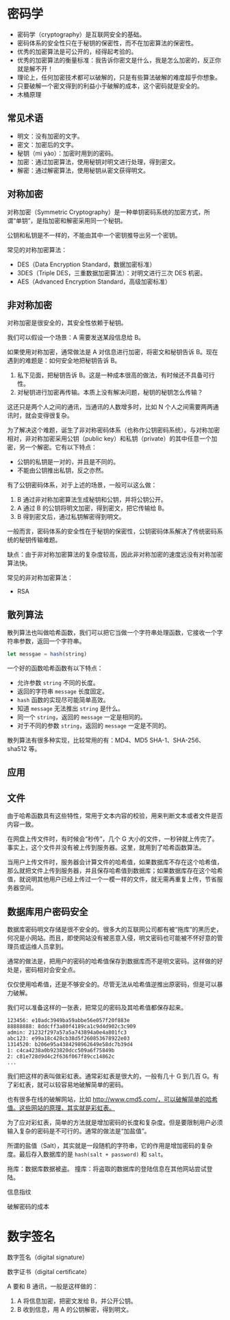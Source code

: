 # 密码学

* 密码学（cryptography）是互联网安全的基础。
* 密码体系的安全性只在于秘钥的保密性，而不在加密算法的保密性。
* 优秀的加密算法是可公开的，经得起考验的。
* 优秀的加密算法的衡量标准：我告诉你密文是什么，我是怎么加密的，反正你就是解不开！
* 理论上，任何加密技术都可以破解的，只是有些算法破解的难度超乎你想象。
* 只要破解一个密文得到的利益小于破解的成本，这个密码就是安全的。
* 木桶原理

## 常见术语

* 明文：没有加密的文字。
* 密文：加密后的文字。
* 秘钥（mì yào）：加密时用到的密码。
* 加密：通过加密算法，使用秘钥对明文进行处理，得到密文。
* 解密：通过解密算法，使用秘钥从密文获得明文。

## 对称加密

对称加密（Symmetric Cryptography）是一种单钥密码系统的加密方式，所谓“单钥”，是指加密和解密采用同一个秘钥。

公钥和私钥是不一样的，不能由其中一个密钥推导出另一个密钥。

常见的对称加密算法：

* DES（Data Encryption Standard，数据加密标准）
* 3DES（Triple DES，三重数据加密算法）：对明文进行三次 DES 机密。
* AES（Advanced Encryption Standard，高级加密标准）

## 非对称加密



对称加密是很安全的，其安全性依赖于秘钥。

我们可以假设一个场景：A 需要发送某段信息给 B。

如果使用对称加密，通常做法是 A 对信息进行加密，将密文和秘钥告诉 B。现在遇到的难题是：如何安全地把秘钥告诉 B。

1. 私下见面，把秘钥告诉 B。这是一种成本很高的做法，有时候还不具备可行性。
2. 对秘钥进行加密再传输。本质上没有解决问题，秘钥的秘钥怎么传输？

这还只是两个人之间的通讯，当通讯的人数增多时，比如 N 个人之间需要两两通讯时，就会变得很复杂。

为了解决这个难题，诞生了非对称密码体系（也称作公钥密码系统）。与对称加密相对，非对称加密采用公钥（public key）和私钥（private）的其中任意一个加密，另一个解密。它有以下特点：

* 公钥的私钥是一对的，并且是不同的。
* 不能由公钥推出私钥，反之亦然。

有了公钥密码体系，对于上述的场景，一般可以这么做：

1. B 通过非对称加密算法生成秘钥和公钥，并将公钥公开。
2. A 通过 B 的公钥将明文加密，得到密文，把它传输给 B。
3. B 得到密文后，通过私钥解密得到明文。

一般而言，密码体系的安全性在于秘钥的保密性，公钥密码体系解决了传统密码系统的秘钥传输难题。

缺点：由于非对称加密算法的复杂度较高，因此非对称加密的速度远没有对称加密算法快。

常见的非对称加密算法：

* RSA

## 散列算法

散列算法也叫做哈希函数，我们可以把它当做一个字符串处理函数，它接收一个字符串参数，返回一个字符串。

```javascript
let messgae = hash(string)
```

一个好的函数哈希函数有以下特点：

* 允许参数 `string` 不同的长度。
* 返回的字符串 `message` 长度固定。
* `hash` 函数的实现尽可能简单高效。
* 知道 `message` 无法推出 `string` 是什么。
* 同一个 `string`，返回的 `message` 一定是相同的。
* 对于不同的参数 `string`，返回的 `message` 一定是不同的。

散列算法有很多种实现，比较常用的有：MD4、MD5 SHA-1、SHA-256、sha512 等。

## 应用

## 文件

由于哈希函数具有这些特性，常用于文本内容的校验，用来判断文本或者文件是否内容一致。

在网盘上传文件时，有时候会“秒传”，几个 G 大小的文件，一秒钟就上传完了。事实上，这个文件并没有被上传到服务器。这里，就用到了哈希函数算法。

当用户上传文件时，服务器会计算文件的哈希值，如果数据库不存在这个哈希值，那么就把文件上传到服务器，并且保存哈希值到数据库；如果数据库存在这个哈希值，就说明其他用户已经上传过一个一模一样的文件，就无需再重复上传，节省服务器空间。

## 数据库用户密码安全

数据库密码明文存储是很不安全的。很多大的互联网公司都有被“拖库”的黑历史，何况是小网站。而且，即使网站没有被恶意入侵，明文密码也可能被不怀好意的管理员或运维人员拿到。

通常的做法是，把用户的密码的哈希值保存到数据库而不是明文密码。这样做的好处是，密码相对会安全点。

仅仅使用哈希值，还是不够安全的。尽管无法从哈希值逆推出原密码，但是可以暴力破解。

我们可以准备这样的一张表，把常见的密码及其哈希值都保存起来。

```text
123456: e10adc3949ba59abbe56e057f20f883e
88888888: 8ddcff3a80f4189ca1c9d4d902c3c909
admin: 21232f297a57a5a743894a0e4a801fc3
abc123: e99a18c428cb38d5f260853678922e03
1314520: b206e95a4384298962649e58dc7b39d4
1: c4ca4238a0b923820dcc509a6f75849b
2: c81e728d9d4c2f636f067f89cc14862c
...
```

我们把这样的表叫做彩虹表。通常彩虹表是很大的，一般有几十 G 到几百 G。有了彩虹表，就可以较容易地破解简单的密码。

也有很多在线的破解网站，比如 http://www.cmd5.com/，可以破解简单的哈希值。这些网站的原理，其实就是彩虹表。

为了应对彩虹表，简单的方法就是增加密码的长度和复杂度。但是要限制用户必须输入复杂的密码是不可行的。通常的做法是“加盐值”。

所谓的盐值（Salt），其实就是一段随机的字符串，它的作用是增加密码的复杂度。最后存入数据库的是 `hash(salt + password)` 和 `salt`。




拖库：数据库数据被盗。
撞库：将盗取的数据库的登陆信息在其他网站尝试登陆。


信息指纹
    



破解密码的成本

# 数字签名

数字签名（digital signature）

数字证书（digital certificate）

A 要和 B 通讯，一般是这样做的：

1. A 将信息加密，把密文发给 B，并公开公钥。
2. B 收到信息，用 A 的公钥解密，得到明文。







